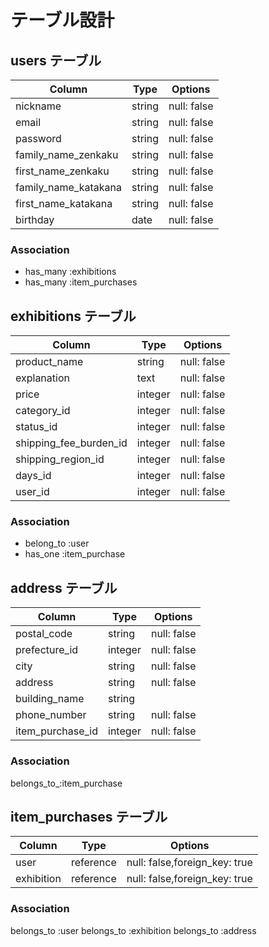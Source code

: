 # テーブル設計

## users テーブル

| Column              | Type   | Options     |
| --------            | ------ | ----------- |
| nickname            | string | null: false |
| email               | string | null: false |
| password            | string | null: false |
| family_name_zenkaku | string | null: false |
| first_name_zenkaku  | string | null: false |
| family_name_katakana| string | null: false |
| first_name_katakana | string | null: false |
| birthday            | date   | null: false |

### Association

- has_many :exhibitions
- has_many :item_purchases

## exhibitions テーブル

| Column                | Type   | Options     |
| ------                | ------ | ----------- |
| product_name          | string | null: false |
| explanation           | text   | null: false |
| price                 | integer| null: false |
| category_id           | integer| null: false |
| status_id             | integer| null: false |
| shipping_fee_burden_id| integer| null: false |
| shipping_region_id    | integer| null: false |
| days_id               | integer| null: false |
| user_id               | integer| null: false |

### Association

- belong_to :user
- has_one   :item_purchase

## address テーブル

| Column            | Type       | Options    |
| ------            | ---------- | -----------|
| postal_code       | string     | null: false|
| prefecture_id     | integer    | null: false|
| city              | string     | null: false|
| address           | string     | null: false|
| building_name     | string     |            |
| phone_number      | string     | null: false|
| item_purchase_id  | integer    | null: false|


### Association

  belongs_to_:item_purchase


## item_purchases テーブル
| Column          | Type       | Options                      |
| ------          | ---------- | -----------                  |
| user            | reference  | null: false,foreign_key: true|
| exhibition      | reference  | null: false,foreign_key: true|

### Association

  belongs_to :user
  belongs_to :exhibition
  belongs_to :address